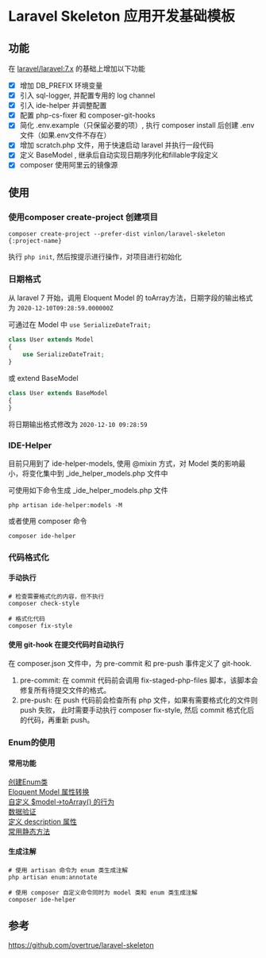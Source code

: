 # Laravel Skeleton 应用开发基础模板

## 功能

在 [laravel/laravel:7.x](https://github.com/laravel/laravel/tree/7.x) 的基础上增加以下功能

- [x] 增加 DB_PREFIX 环境变量
- [x] 引入 sql-logger, 并配置专用的 log channel
- [x] 引入 ide-helper 并调整配置
- [x] 配置 php-cs-fixer 和 composer-git-hooks
- [x] 简化 .env.example（只保留必要的项）, 执行 composer install 后创建 .env 文件（如果.env文件不存在）
- [x] 增加 scratch.php 文件，用于快速启动 laravel 并执行一段代码
- [x] 定义 BaseModel , 继承后自动实现日期序列化和fillable字段定义
- [x] composer 使用阿里云的镜像源

## 使用 

### 使用composer create-project 创建项目

```shell
composer create-project --prefer-dist vinlon/laravel-skeleton {:project-name}
```

执行 `php init`, 然后按提示进行操作，对项目进行初始化


### 日期格式

从 laravel 7 开始，调用 Eloquent Model 的 toArray方法，日期字段的输出格式为 `2020-12-10T09:28:59.000000Z`

可通过在 Model 中 `use SerializeDateTrait;`

```php
class User extends Model
{
    use SerializeDateTrait;
}
```

或 extend BaseModel

```php
class User extends BaseModel
{
}
```

将日期输出格式修改为 `2020-12-10 09:28:59`


### IDE-Helper

目前只用到了 ide-helper-models, 使用 @mixin 方式，对 Model 类的影响最小，将变化集中到 _ide_helper_models.php 文件中

可使用如下命令生成 _ide_helper_models.php 文件

```shell
php artisan ide-helper:models -M
```

或者使用 composer 命令

```shell
composer ide-helper
```

### 代码格式化

#### 手动执行

```shell
# 检查需要格式化的内容，但不执行
composer check-style

# 格式化代码
composer fix-style 
```

#### 使用 git-hook 在提交代码时自动执行

在 composer.json 文件中，为 pre-commit 和 pre-push 事件定义了 git-hook.

1. pre-commit: 在 commit 代码前会调用 fix-staged-php-files 脚本，该脚本会修复所有待提交文件的格式。
2. pre-push: 在 push 代码前会检查所有 php 文件，如果有需要格式化的文件则 push 失败，
此时需要手动执行 composer fix-style, 然后 commit 格式化后的代码，再重新 push。

### Enum的使用

#### 常用功能
[创建Enum类](https://github.com/BenSampo/laravel-enum#enum-definition)  
[Eloquent Model 属性转换](https://github.com/BenSampo/laravel-enum#attribute-casting)  
[自定义 $model->toArray() 的行为](https://github.com/BenSampo/laravel-enum#customising-model-toarray-behaviour)  
[数据验证](https://github.com/BenSampo/laravel-enum#pipe-validation)  
[定义 description 属性](https://github.com/BenSampo/laravel-enum#enum-descriptions)  
[常用静态方法](https://github.com/BenSampo/laravel-enum#enum-class-reference)  

#### 生成注解  
```shell
# 使用 artisan 命令为 enum 类生成注解 
php artisan enum:annotate

# 使用 composer 自定义命令同时为 model 类和 enum 类生成注解
composer ide-helper
```

## 参考
https://github.com/overtrue/laravel-skeleton
